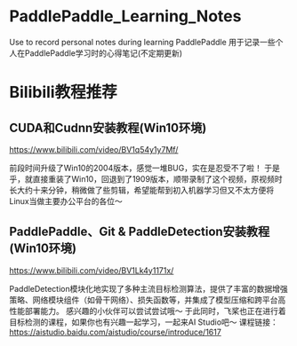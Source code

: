# PaddlePaddle_Learning_Notes
Use to record personal notes during learning PaddlePaddle
用于记录一些个人在PaddlePaddle学习时的心得笔记(不定期更新)

# Bilibili教程推荐
## CUDA和Cudnn安装教程(Win10环境)

https://www.bilibili.com/video/BV1q54y1y7Mf/

前段时间升级了Win10的2004版本，感觉一堆BUG，实在是忍受不了啦！
于是乎，就直接重装了Win10，回退到了1909版本，顺带录制了这个视频，原视频时长大约十来分钟，稍微做了些剪辑，希望能帮到初入机器学习但又不太方便将Linux当做主要办公平台的各位～

## PaddlePaddle、Git & PaddleDetection安装教程(Win10环境)

https://www.bilibili.com/video/BV1Lk4y1171x/

PaddleDetection模块化地实现了多种主流目标检测算法，提供了丰富的数据增强策略、网络模块组件（如骨干网络）、损失函数等，并集成了模型压缩和跨平台高性能部署能力。
感兴趣的小伙伴可以尝试尝试哦～
于此同时，飞桨也正在进行着目标检测的课程，如果你也有兴趣一起学习，一起来AI Studio吧～
课程链接：https://aistudio.baidu.com/aistudio/course/introduce/1617
